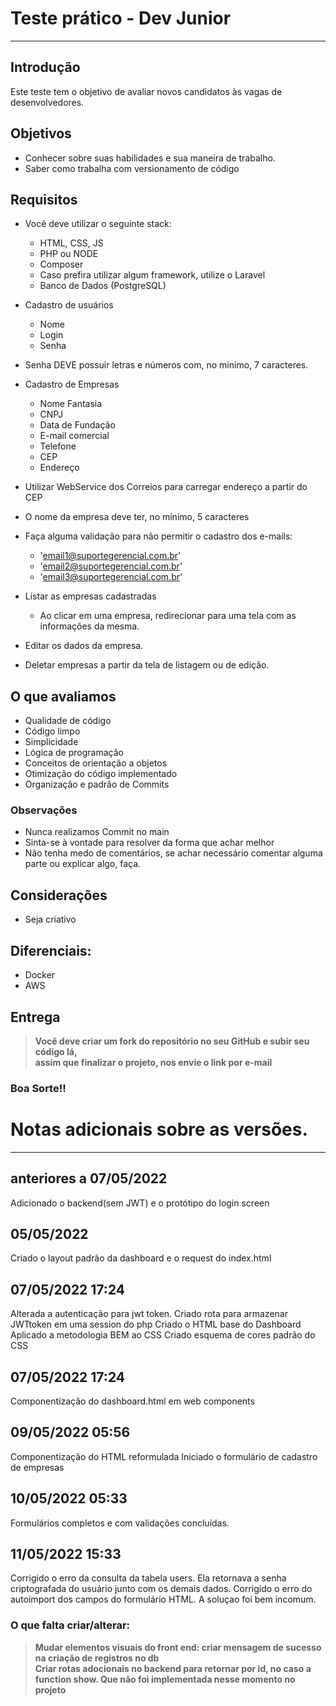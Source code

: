 # Teste prático - Dev Junior

----------

## Introdução
Este teste tem o objetivo de avaliar novos candidatos às vagas de desenvolvedores.

## Objetivos
- Conhecer sobre suas habilidades e sua maneira de trabalho.
- Saber como trabalha com versionamento de código

## Requisitos
- Você deve utilizar o seguinte stack:
    - HTML, CSS, JS
    - PHP ou NODE
    - Composer 
    - Caso prefira utilizar algum framework, utilize o Laravel
    - Banco de Dados (PostgreSQL)
- Cadastro de usuários
    - Nome
    - Login
    - Senha
- Senha DEVE possuir letras e números com, no mínimo, 7 caracteres.    

- Cadastro de Empresas
    - Nome Fantasia
    - CNPJ
    - Data de Fundação
    - E-mail comercial
    - Telefone
    - CEP
    - Endereço
- Utilizar WebService dos Correios para carregar endereço a partir do CEP
- O nome da empresa deve ter, no mínimo, 5 caracteres
- Faça alguma validação para não permitir o cadastro dos e-mails:
  - 'email1@suportegerencial.com.br'
  - 'email2@suportegerencial.com.br'
  - 'email3@suportegerencial.com.br'
- Listar as empresas cadastradas
    - Ao clicar em uma empresa, redirecionar para uma tela com as informações da mesma.
- Editar os dados da empresa.
- Deletar empresas a partir da tela de listagem ou de edição.


## O que avaliamos
- Qualidade de código
- Código limpo
- Simplicidade
- Lógica de programação
- Conceitos de orientação a objetos
- Otimização do código implementado
- Organização e padrão de Commits

### Observações
- Nunca realizamos Commit no main
- Sinta-se à vontade para resolver da forma que achar melhor
- Não tenha medo de comentários, se achar necessário comentar alguma parte ou explicar algo, faça.


## Considerações
- Seja criativo

## Diferenciais:
  - Docker
  - AWS

## Entrega
>**Você deve criar um fork do repositório no seu GitHub e subir seu código lá,**   
**assim que finalizar o projeto, nos envie o link por e-mail**

### Boa Sorte!!

# Notas adicionais sobre as versões.
----------

## anteriores a 07/05/2022

Adicionado o backend(sem JWT) e o protótipo do login screen

## 05/05/2022

Criado o layout padrão da dashboard e o request do index.html

## 07/05/2022 17:24

Alterada a autenticação para jwt token.
Criado rota para armazenar JWTtoken em uma session do php
Criado o HTML base do Dashboard
Aplicado a metodologia BEM ao CSS
Criado esquema de cores padrão do CSS

## 07/05/2022 17:24

Componentização do dashboard.html em web components

## 09/05/2022 05:56

Componentização do HTML reformulada
Iniciado o formulário de cadastro de empresas

## 10/05/2022 05:33

Formulários completos e com validações concluídas.

## 11/05/2022 15:33

Corrigido o erro da consulta da tabela users. Ela retornava a senha criptografada do usuário junto com os demais dados.
Corrigido o erro do autoimport dos campos do formulário HTML. A soluçao foi bem incomum.

### O que falta criar/alterar:

>**Mudar elementos visuais do front end: criar mensagem de sucesso na criação de registros no db**   
**Criar rotas adocionais no backend para retornar por id, no caso a function show. Que não foi implementada nesse momento no projeto**


